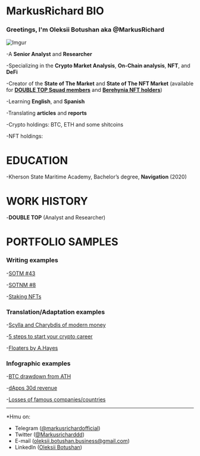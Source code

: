 # <b>MarkusRichard BIO</b>

### Greetings, I'm <b>Oleksii Botushan aka @MarkusRichard</b>

![Imgur](https://i.imgur.com/cdFr4Fdm.jpg?2)

-A <b>Senior Analyst</b> and <b>Researcher</b>

-Specializing in the <b>Crypto Market Analysis</b>, <b>On-Chain analysis</b>, <b>NFT</b>, and <b>DeFi</b>

-Creator of the <b>State of The Market</b> and <b>State of The NFT Market</b> (available for <b>[DOUBLE TOP Squad members](https://doubletop.gitbook.io/bot/start/chto-takoe-2top-squad)</b> and <b>[Berehynia NFT holders](https://opensea.io/collection/berehynianft)</b>)

-Learning <b>English</b>, and <b>Spanish</b>

-Translating <b>articles</b> and <b>reports</b>

-Crypto holdings: BTC, ETH and some shitcoins

-NFT holdings:


# <b>EDUCATION</b> 

-Kherson State Maritime Academy, Bachelor’s degree, <b>Navigation</b> (2020)


# <b>WORK HISTORY</b> 

-<b>DOUBLE TOP</b> (Analyst and Researcher)
  

# <b>PORTFOLIO SAMPLES</b>

### Writing examples

-[SOTM #43](https://2top.notion.site/SOTM-43-b78ed2928b584e75843ab97000e78a70)

-[SOTNM #8](https://2top.notion.site/SOTNM-8-aad58d7558c1416cae1a56ba6b16cf0f)
  
-[Staking NFTs](link)
  
  
### Translation/Adaptation examples 
  
-[Scylla and Charybdis of modern money](https://2top.notion.site/cfd2d6e9a7ed414796b1f9e6843d5c1d)

-[5 steps to start your crypto career](https://2top.notion.site/5-0958865afc76438d95053d807228fcd1)

-[Floaters by A.Hayes](https://2top.notion.site/dcfed72a86e34b1fa0882bd2afea64b9)

### Infographic examples 

-[BTC drawdown from ATH](https://t.me/doubletop/3921)

-[dApps 30d revenue](https://t.me/doubletop/3905)

-[Losses of famous companies/countries](https://t.me/doubletop/3874)
  

***

*Hmu on:
- Telegram ([@markusrichardofficial](https://t.me/markusrichardofficial))
- Twitter ([@Markusricharddd](https://twitter.com/markusricharddd))
- E-mail (oleksii.botushan.business@gmail.com)
- LinkedIn ([Oleksii Botushan](https://www.linkedin.com/in/oleksii-botushan/))
